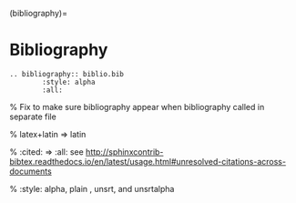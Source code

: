 (bibliography)=

# Bibliography

```{eval-rst}
.. bibliography:: biblio.bib
        :style: alpha
        :all:
```

% Fix to make sure bibliography appear when bibliography called in separate file

% latex+latin => latin

% :cited: => :all: see http://sphinxcontrib-bibtex.readthedocs.io/en/latest/usage.html#unresolved-citations-across-documents

% :style: alpha, plain , unsrt, and unsrtalpha
